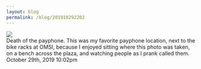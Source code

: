 ```yaml
---
layout: blog
permalink: /blog/201910292202
---
```


<img src="/blog/images/188692520329.jpg"/>
<div class="caption">Death of the payphone. This was my favorite payphone location, next to the bike racks at OMSI, because I enjoyed sitting where this photo was taken, on a bench across the plaza, and watching people as I prank called them.<br/>

 </div>

<div id="footer">
<span id="timestamp"> October 29th, 2019 10:02pm </span>
</div>
